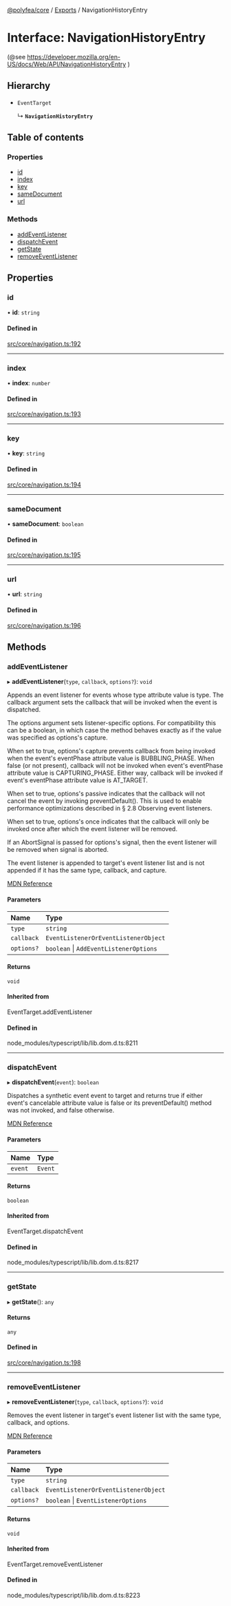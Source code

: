 [@polyfea/core](../README.md) / [Exports](../modules.md) / NavigationHistoryEntry

# Interface: NavigationHistoryEntry

(@see https://developer.mozilla.org/en-US/docs/Web/API/NavigationHistoryEntry )

## Hierarchy

- `EventTarget`

  ↳ **`NavigationHistoryEntry`**

## Table of contents

### Properties

- [id](NavigationHistoryEntry.md#id)
- [index](NavigationHistoryEntry.md#index)
- [key](NavigationHistoryEntry.md#key)
- [sameDocument](NavigationHistoryEntry.md#samedocument)
- [url](NavigationHistoryEntry.md#url)

### Methods

- [addEventListener](NavigationHistoryEntry.md#addeventlistener)
- [dispatchEvent](NavigationHistoryEntry.md#dispatchevent)
- [getState](NavigationHistoryEntry.md#getstate)
- [removeEventListener](NavigationHistoryEntry.md#removeeventlistener)

## Properties

### id

• **id**: `string`

#### Defined in

[src/core/navigation.ts:192](https://github.com/polyfea/core/blob/1c60298/src/core/navigation.ts#L192)

___

### index

• **index**: `number`

#### Defined in

[src/core/navigation.ts:193](https://github.com/polyfea/core/blob/1c60298/src/core/navigation.ts#L193)

___

### key

• **key**: `string`

#### Defined in

[src/core/navigation.ts:194](https://github.com/polyfea/core/blob/1c60298/src/core/navigation.ts#L194)

___

### sameDocument

• **sameDocument**: `boolean`

#### Defined in

[src/core/navigation.ts:195](https://github.com/polyfea/core/blob/1c60298/src/core/navigation.ts#L195)

___

### url

• **url**: `string`

#### Defined in

[src/core/navigation.ts:196](https://github.com/polyfea/core/blob/1c60298/src/core/navigation.ts#L196)

## Methods

### addEventListener

▸ **addEventListener**(`type`, `callback`, `options?`): `void`

Appends an event listener for events whose type attribute value is type. The callback argument sets the callback that will be invoked when the event is dispatched.

The options argument sets listener-specific options. For compatibility this can be a boolean, in which case the method behaves exactly as if the value was specified as options's capture.

When set to true, options's capture prevents callback from being invoked when the event's eventPhase attribute value is BUBBLING_PHASE. When false (or not present), callback will not be invoked when event's eventPhase attribute value is CAPTURING_PHASE. Either way, callback will be invoked if event's eventPhase attribute value is AT_TARGET.

When set to true, options's passive indicates that the callback will not cancel the event by invoking preventDefault(). This is used to enable performance optimizations described in § 2.8 Observing event listeners.

When set to true, options's once indicates that the callback will only be invoked once after which the event listener will be removed.

If an AbortSignal is passed for options's signal, then the event listener will be removed when signal is aborted.

The event listener is appended to target's event listener list and is not appended if it has the same type, callback, and capture.

[MDN Reference](https://developer.mozilla.org/docs/Web/API/EventTarget/addEventListener)

#### Parameters

| Name | Type |
| :------ | :------ |
| `type` | `string` |
| `callback` | `EventListenerOrEventListenerObject` |
| `options?` | `boolean` \| `AddEventListenerOptions` |

#### Returns

`void`

#### Inherited from

EventTarget.addEventListener

#### Defined in

node_modules/typescript/lib/lib.dom.d.ts:8211

___

### dispatchEvent

▸ **dispatchEvent**(`event`): `boolean`

Dispatches a synthetic event event to target and returns true if either event's cancelable attribute value is false or its preventDefault() method was not invoked, and false otherwise.

[MDN Reference](https://developer.mozilla.org/docs/Web/API/EventTarget/dispatchEvent)

#### Parameters

| Name | Type |
| :------ | :------ |
| `event` | `Event` |

#### Returns

`boolean`

#### Inherited from

EventTarget.dispatchEvent

#### Defined in

node_modules/typescript/lib/lib.dom.d.ts:8217

___

### getState

▸ **getState**(): `any`

#### Returns

`any`

#### Defined in

[src/core/navigation.ts:198](https://github.com/polyfea/core/blob/1c60298/src/core/navigation.ts#L198)

___

### removeEventListener

▸ **removeEventListener**(`type`, `callback`, `options?`): `void`

Removes the event listener in target's event listener list with the same type, callback, and options.

[MDN Reference](https://developer.mozilla.org/docs/Web/API/EventTarget/removeEventListener)

#### Parameters

| Name | Type |
| :------ | :------ |
| `type` | `string` |
| `callback` | `EventListenerOrEventListenerObject` |
| `options?` | `boolean` \| `EventListenerOptions` |

#### Returns

`void`

#### Inherited from

EventTarget.removeEventListener

#### Defined in

node_modules/typescript/lib/lib.dom.d.ts:8223
